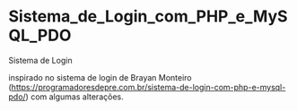 # Sistema_de_Login_com_PHP_e_MySQL_PDO
Sistema de Login 

inspirado no sistema de login de Brayan Monteiro 
(https://programadoresdepre.com.br/sistema-de-login-com-php-e-mysql-pdo/) 
com algumas alterações.
